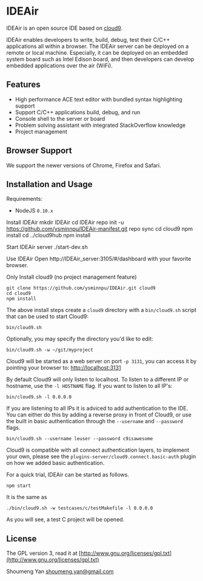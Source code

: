 
# IDEAir

IDEAir is an open source IDE based on [cloud9](https://github.com/ajaxorg/cloud9).

IDEAir enables developers to write, build, debug, test their C/C++ applications all within a browser. The IDEAir server can be deployed on a remote or local machine. Especially, it can be deployed on an embedded system board such as Intel Edison board, and then developers can develop embedded applications over the air (WiFi). 

## Features

  * High performance ACE text editor with bundled syntax highlighting support
  * Support C/C++ applications build, debug, and run
  * Console shell to the server or board
  * Problem solving assistant with integrated StackOverflow knowledge
  * Project management

## Browser Support

We support the newer versions of Chrome, Firefox and Safari.

## Installation and Usage

Requirements:

  * NodeJS `0.10.x`

Install IDEAir
    mkdir IDEAir
    cd IDEAir
    repo init -u https://github.com/ysminnpu/IDEAir-manifest.git
    repo sync
    cd cloud9
    npm install
    cd ../cloud9hub
    npm install

Start IDEAir server
    ./start-dev.sh

Use IDEAir
    Open http://IDEAir_server:3105/#/dashboard with your favorite browser. 


Only Install cloud9 (no project management feature)

    git clone https://github.com/ysminnpu/IDEAir.git cloud9
    cd cloud9
    npm install

The above install steps create a `cloud9` directory with a `bin/cloud9.sh`
script that can be used to start Cloud9:

    bin/cloud9.sh

Optionally, you may specify the directory you'd like to edit:

    bin/cloud9.sh -w ~/git/myproject

Cloud9 will be started as a web server on port `-p 3131`, you can access it by
pointing your browser to: [http://localhost:3131](http://localhost:3131)

By default Cloud9 will only listen to localhost.
To listen to a different IP or hostname, use the `-l HOSTNAME` flag.
If you want to listen to all IP's:

    bin/cloud9.sh -l 0.0.0.0

If you are listening to all IPs it is adviced to add authentication to the IDE.
You can either do this by adding a reverse proxy in front of Cloud9,
or use the built in basic authentication through the `--username` and `--password` flags.

    bin/cloud9.sh --username leuser --password c9isawesome

Cloud9 is compatible with all connect authentication layers,
to implement your own, please see the `plugins-server/cloud9.connect.basic-auth` plugin
on how we added basic authentication.

For a quick trial, IDEAir can be started as follows. 

    npm start

It is the same as 

    ./bin/cloud9.sh -w testcases/c/testMakefile -l 0.0.0.0

As you will see, a test C project will be opened. 

## License

The GPL version 3, read it at [http://www.gnu.org/licenses/gpl.txt](http://www.gnu.org/licenses/gpl.txt)

Shoumeng Yan
shoumeng.yan@gmail.com
